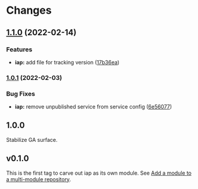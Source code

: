 # Changes

## [1.1.0](https://github.com/googleapis/google-cloud-go/compare/iap/v1.0.1...iap/v1.1.0) (2022-02-14)


### Features

* **iap:** add file for tracking version ([17b36ea](https://github.com/googleapis/google-cloud-go/commit/17b36ead42a96b1a01105122074e65164357519e))

### [1.0.1](https://www.github.com/googleapis/google-cloud-go/compare/iap/v1.0.0...iap/v1.0.1) (2022-02-03)


### Bug Fixes

* **iap:** remove unpublished service from service config ([6e56077](https://www.github.com/googleapis/google-cloud-go/commit/6e560776fd6e574320ce2dbad1f9eb9e22999185))

## 1.0.0

Stabilize GA surface.

## v0.1.0

This is the first tag to carve out iap as its own module. See
[Add a module to a multi-module repository](https://github.com/golang/go/wiki/Modules#is-it-possible-to-add-a-module-to-a-multi-module-repository).
